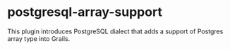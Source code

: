 postgresql-array-support
========================

This plugin introduces PostgreSQL dialect that adds a support of Postgres array type into Grails.
